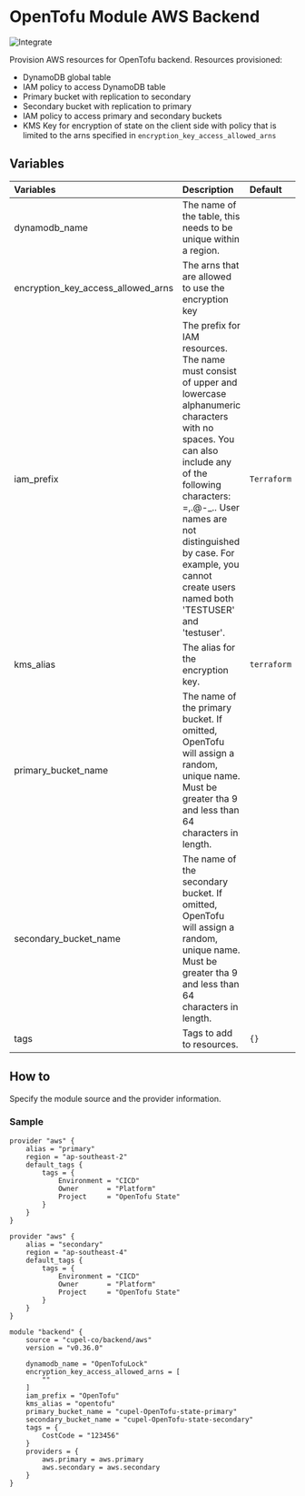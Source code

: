 # OpenTofu Module AWS Backend

![Integrate](https://github.com/cupel-co/terraform-aws-backend/actions/workflows/integrate.yml/badge.svg?branch=main)

Provision AWS resources for OpenTofu backend. Resources provisioned: 
* DynamoDB global table
* IAM policy to access DynamoDB table  
* Primary bucket with replication to secondary
* Secondary bucket with replication to primary
* IAM policy to access primary and secondary buckets
* KMS Key for encryption of state on the client side with policy that is limited to the arns specified in `encryption_key_access_allowed_arns`

## Variables
| Variables                          | Description                                                                                                                                                                                                                                                                                            | Default     | Example |
|:-----------------------------------|:-------------------------------------------------------------------------------------------------------------------------------------------------------------------------------------------------------------------------------------------------------------------------------------------------------|:------------|:--------|
| dynamodb_name                      | The name of the table, this needs to be unique within a region.                                                                                                                                                                                                                                        |             |         |
| encryption_key_access_allowed_arns | The arns that are allowed to use the encryption key                                                                                                                                                                                                                                                    |             |         |
| iam_prefix                         | The prefix for IAM resources. The name must consist of upper and lowercase alphanumeric characters with no spaces. You can also include any of the following characters: =,.@-_.. User names are not distinguished by case. For example, you cannot create users named both 'TESTUSER' and 'testuser'. | `Terraform` |         |
| kms_alias                          | The alias for the encryption key.                                                                                                                                                                                                                                                                      | `terraform` |         |
| primary_bucket_name                | The name of the primary bucket. If omitted, OpenTofu will assign a random, unique name. Must be greater tha 9 and less than 64 characters in length.                                                                                                                                                   |             |         |
| secondary_bucket_name              | The name of the secondary bucket. If omitted, OpenTofu will assign a random, unique name. Must be greater tha 9 and less than 64 characters in length.                                                                                                                                                 |             |         |
| tags                               | Tags to add to resources.                                                                                                                                                                                                                                                                              | `{}`        |         |

## How to
Specify the module source and the provider information.

### Sample
```hcl
provider "aws" {
    alias = "primary"
    region = "ap-southeast-2"
    default_tags {
        tags = {
            Environment = "CICD"
            Owner       = "Platform"
            Project     = "OpenTofu State"
        }
    }
}

provider "aws" {
    alias = "secondary"
    region = "ap-southeast-4"
    default_tags {
        tags = {
            Environment = "CICD"
            Owner       = "Platform"
            Project     = "OpenTofu State"
        }
    }
}

module "backend" {
    source = "cupel-co/backend/aws"
    version = "v0.36.0"

    dynamodb_name = "OpenTofuLock"
    encryption_key_access_allowed_arns = [
        ""
    ]
    iam_prefix = "OpenTofu"
    kms_alias = "opentofu"
    primary_bucket_name = "cupel-OpenTofu-state-primary"
    secondary_bucket_name = "cupel-OpenTofu-state-secondary"
    tags = {
        CostCode = "123456"
    }
    providers = {
        aws.primary = aws.primary
        aws.secondary = aws.secondary
    }
}
```

